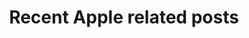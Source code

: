 ---
widget: pages
headless: true
active: true
weight: 20
title: 'Recent Apple related posts'
subtitle:
content:
  sort_by: 'lastmod'
  offset: 0
  order: desc
  count: 10
  filters:
    folders:
      - apple
    tag: ''
    category: ''
    publication_type: ''
    author: ''
    exclude_featured: false
  archive:
    enable: true
    text: See all Apple posts
    link: apple/
design:
  columns: '2'
  view: compact
  flip_alt_rows: true
  background:
    # Name of image in `assets/media/`.
    image: Apple_store_regent_street_london_-_Flickr_-_jonrawlinson.jpg
    # Darken the image? Range 0-1 where 0 is transparent and 1 is opaque.
    image_darken: 0.6
    #  Options are `cover` (default), `contain`, or `actual` size.
    image_size: cover
    # Options include `left`, `center` (default), or `right`.
    image_position: center
    # Use a fun parallax-like fixed background effect on desktop? true/false
    image_parallax: true
    # Text color (true=light, false=dark, or remove for the dynamic theme color).
    text_color_light: true
---